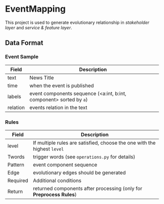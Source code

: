 # EventMapping

This project is used to generate evolutionary relationship in *stakeholder layer* and *service & feature layer*.

## Data Format
### Event Sample
| Field | Description |
| ----- | ----- |
| text | News Title |
| time | when the event is published |
| labels | event components sequence (<a:int, b:int, component> sorted by `a`) |
| relation | events relation in the text |

### Rules
| Field | Description |
| -------- | -------- |
| level | If multiple rules are satisfied, choose the one with the highest `level` |
| Twords | trigger words (see `operations.py` for details) |
| Pattern | event component sequence |
| Edge | evolutionary edges should be generated |
| Required | Additional conditions |
| Return | returned components after processing (only for **Preprocess Rules**) |
